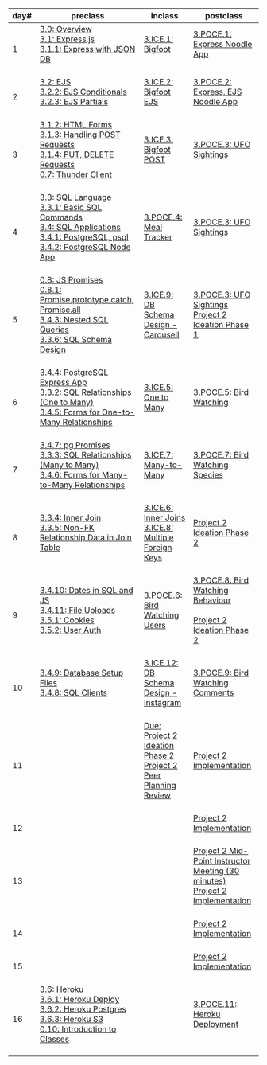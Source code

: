 |day#|preclass|inclass|postclass|
| --- | --- | --- | --- |
|1|[3.0: Overview](day1/preclass/3.0-module-3-overview.md)<br>[3.1: Express.js](day1/preclass/3.1-express-js.md)<br>[3.1.1: Express with JSON DB](day1/preclass/3.1.1-express-with-json-db.md)<br><br>|[3.ICE.1: Bigfoot](day1/inclass/3.ice.1-bigfoot.md)<br><br>|[3.POCE.1: Express Noodle App](day1/postclass/3.poce.1-express-noodle-app.md)<br><br>|
|2|[3.2: EJS](day2/preclass/3.2-ejs.md)<br>[3.2.2: EJS Conditionals](day2/preclass/3.2.2-ejs-conditionals.md)<br>[3.2.3: EJS Partials](day2/preclass/3.2.3-advanced-ejs.md)<br><br>|[3.ICE.2: Bigfoot EJS](day2/inclass/3.ice.2-bigfoot-ejs.md)<br><br>|[3.POCE.2: Express, EJS Noodle App](day2/postclass/3.poce.2-express-ejs-noodle-app.md)<br><br>|
|3|[3.1.2: HTML Forms](day3/preclass/3.1.2-html-forms.md)<br>[3.1.3: Handling POST Requests](day3/preclass/3.1.3-handling-post-requests.md)<br>[3.1.4: PUT, DELETE Requests](day3/preclass/3.1.4-put-delete-requests.md)<br>[0.7: Thunder Client](day3/preclass/0.7-postman.md)<br><br>|[3.ICE.3: Bigfoot POST](day3/inclass/3.ice.3-bigfoot-post.md)<br><br>|[3.POCE.3: UFO Sightings](day3/postclass/3.poce.3-express-ufos.md)<br><br>|
|4|[3.3: SQL Language](day4/preclass/3.3-sql-language.md)<br>[3.3.1: Basic SQL Commands](day4/preclass/3.3.1-basic-sql-commands.md)<br>[3.4: SQL Applications](day4/preclass/3.4-sql-applications.md)<br>[3.4.1: PostgreSQL, psql](day4/preclass/3.4.1-postgresql-psql.md)<br>[3.4.2: PostgreSQL Node App](day4/preclass/3.4.2-postgresql-node-app.md)<br><br>|[3.POCE.4: Meal Tracker](day4/inclass/3.poce.4-sql-meal-keeper.md)<br><br>|[3.POCE.3: UFO Sightings](day4/postclass/3.poce.3-express-ufos.md)<br><br>|
|5|[0.8: JS Promises](day5/preclass/0.8-js-promises.md)<br>[0.8.1: Promise.prototype.catch, Promise.all](day5/preclass/0.8.1-promise.prototype.catch-promise.all.md)<br>[3.4.3: Nested SQL Queries](day5/preclass/3.4.3-nested-sql-queries.md)<br>[3.3.6: SQL Schema Design](day5/preclass/3.3.6-sql-schema-design.md)<br><br>|[3.ICE.9: DB Schema Design - Carousell](day5/inclass/3.ice.9-db-schema-design-carousell.md)<br><br>|[3.POCE.3: UFO Sightings](day5/postclass/3.poce.3-express-ufos.md)<br>[Project 2 Ideation Phase 1](day5/postclass/project-2-server-side-app.md)<br><br>|
|6|[3.4.4: PostgreSQL Express App](day6/preclass/3.4.4-postgresql-express-app.md)<br>[3.3.2: SQL Relationships (One to Many)](day6/preclass/3.3.2-sql-relationships-one-to-many.md)<br>[3.4.5: Forms for One-to-Many Relationships](day6/preclass/3.4.5-forms-for-one-to-many-relationships.md)<br><br>|[3.ICE.5: One to Many](day6/inclass/3.ice.5-one-to-many.md)<br><br>|[3.POCE.5: Bird Watching](day6/postclass/3.poce.5-bird-watching.md)<br><br>|
|7|[3.4.7: pg Promises](day7/preclass/3.4.7-pg-promises.md)<br>[3.3.3: SQL Relationships (Many to Many)](day7/preclass/3.3.3-sql-relationships-many-to-many.md)<br>[3.4.6: Forms for Many-to-Many Relationships](day7/preclass/3.4.6-forms-for-many-to-many-relationships.md)<br><br>|[3.ICE.7: Many-to-Many](day7/inclass/3.ice.7-many-to-many.md)<br><br>|[3.POCE.7: Bird Watching Species](day7/postclass/3.poce.7-bird-watching-species.md)<br><br>|
|8|[3.3.4: Inner Join](day8/preclass/3.3.4-inner-join.md)<br>[3.3.5: Non-FK Relationship Data in Join Table](day8/preclass/3.3.2-sql-relationships-one-to-many.md)<br><br>|[3.ICE.6: Inner Joins](day8/inclass/3.ice.6-inner-join.md)<br>[3.ICE.8: Multiple Foreign Keys](day8/inclass/3.ice.8-multi-foreign-key.md)<br><br>|[Project 2 Ideation Phase 2](day8/postclass/project-2-server-side-app.md)<br><br>|
|9|[3.4.10: Dates in SQL and JS](day9/preclass/3.4.10-dates-in-sql-and-js.md)<br>[3.4.11: File Uploads](day9/preclass/3.4.11-file-uploads.md)<br>[3.5.1: Cookies](day9/preclass/3.5.1-cookies.md)<br>[3.5.2: User Auth](day9/preclass/3.5.2-user-auth.md)<br><br>|[3.POCE.6: Bird Watching Users](day9/inclass/3.poce.6-bird-watching-users.md)<br><br>|[3.POCE.8: Bird Watching Behaviour](day9/postclass/3.poce.8-bird-watching-behaviour.md)<br><br>[Project 2 Ideation Phase 2](day9/postclass/project-2-server-side-app.md)<br><br>|
|10|[3.4.9: Database Setup Files](day10/preclass/3.4.9-database-setup-files.md)<br>[3.4.8: SQL Clients](day10/preclass/3.4.8-sql-clients.md)<br><br>|[3.ICE.12: DB Schema Design - Instagram](day10/inclass/3.ice.12-db-schema-design-instagram.md)<br><br>|[3.POCE.9: Bird Watching Comments](day10/postclass/3.poce.9-bird-watching-comments.md)<br><br>|
|11|<br>|[Due: Project 2 Ideation Phase 2](day11/inclass/project-2-server-side-app.md)<br>[Project 2 Peer Planning Review](day11/inclass/project-2-server-side-app.md)<br><br>|[Project 2 Implementation](day11/postclass/project-2-server-side-app.md)<br><br>|
|12|<br>|<br>|[Project 2 Implementation](day12/postclass/project-2-server-side-app.md)<br><br>|
|13|<br>|<br>|[Project 2 Mid-Point Instructor Meeting (30 minutes)](day13/postclass/project-2-server-side-app.md)<br>[Project 2 Implementation](day13/postclass/project-2-server-side-app.md)<br><br>|
|14|<br>|<br>|[Project 2 Implementation](day14/postclass/project-2-server-side-app.md)<br><br>|
|15|<br>|<br>|[Project 2 Implementation](day15/postclass/project-2-server-side-app.md)<br><br>|
|16|[3.6: Heroku](day16/preclass/3.6-heroku.md)<br>[3.6.1: Heroku Deploy](day16/preclass/3.6.1-heroku-deploy.md)<br>[3.6.2: Heroku Postgres](day16/preclass/3.6.2-heroku-postgres.md)<br>[3.6.3: Heroku S3](day16/preclass/3.6.3-heroku-s3.md)<br>[0.10: Introduction to Classes](day16/preclass/0.10-introduction-to-classes.md)<br><br>|<br>|[3.POCE.11: Heroku Deployment](day16/postclass/3.poce.11-heroku-deployment.md)<br><br>|

